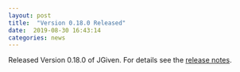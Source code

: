 ```yaml
---
layout: post
title:  "Version 0.18.0 Released"
date:  2019-08-30 16:43:14
categories: news
---
```


Released Version 0.18.0 of JGiven. For details see the [release notes](https://github.com/TNG/JGiven/releases/tag/v0.18.0).

[jgiven-gh]: https://github.com/TNG/JGiven
[jgiven]:    http://jgiven.org
